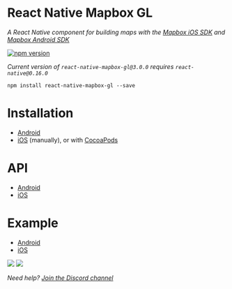 # React Native Mapbox GL

_A React Native component for building maps with the [Mapbox iOS SDK](https://www.mapbox.com/ios-sdk/) and [Mapbox Android SDK](https://www.mapbox.com/android-sdk/)_

[![npm version](https://badge.fury.io/js/react-native-mapbox-gl.svg)](https://badge.fury.io/js/react-native-mapbox-gl)

*Current version of `react-native-mapbox-gl@3.0.0` requires `react-native@0.16.0`*

```
npm install react-native-mapbox-gl --save
```

# Installation
* [Android](/android/install.md)
* [iOS](/ios/install.md) (manually),
  or with [CocoaPods](/ios/install-cocoapods.md)

# API
* [Android](/android/API.md)
* [iOS](/ios/API.md)

# Example
* [Android](/android/example.js)
* [iOS](/ios//example.js)

![](http://i.imgur.com/I8XkXcS.jpg)
![](https://cldup.com/A8S_7rLg1L.png)

*Need help? [Join the Discord channel](https://discord.gg/0iAWSG9X4zDK8ptn)*
